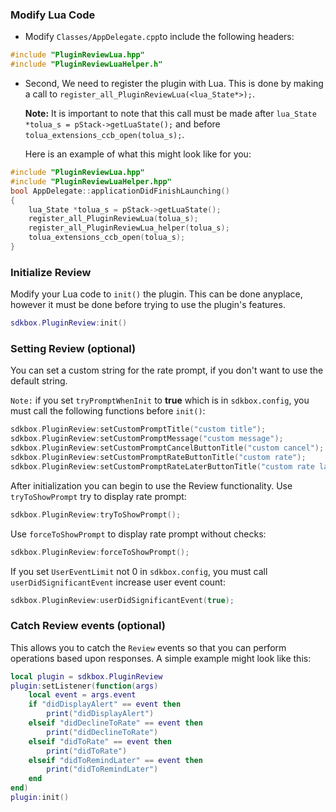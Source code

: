### Modify Lua Code
* Modify `Classes/AppDelegate.cpp`to include the following headers:
```cpp
#include "PluginReviewLua.hpp"
#include "PluginReviewLuaHelper.h"
```

* Second, We need to register the plugin with Lua. This is done by making a call to `register_all_PluginReviewLua(<lua_State*>);`.

  __Note:__ It is important to note that this call must be made after `lua_State *tolua_s = pStack->getLuaState();` and before `tolua_extensions_ccb_open(tolua_s);`.

	Here is an example of what this might look like for you:
```cpp
#include "PluginReviewLua.hpp"
#include "PluginReviewLuaHelper.hpp"
bool AppDelegate::applicationDidFinishLaunching()
{
	lua_State *tolua_s = pStack->getLuaState();
	register_all_PluginReviewLua(tolua_s);
	register_all_PluginReviewLua_helper(tolua_s);
	tolua_extensions_ccb_open(tolua_s);
}
```

### Initialize Review
Modify your Lua code to `init()` the plugin. This can be done anyplace, however it must be done before trying to use the plugin's features.
```lua
sdkbox.PluginReview:init()
```

### Setting Review (optional)
You can set a custom string for the rate prompt, if you don't want to use the default string.

`Note:` if you set `tryPromptWhenInit` to __true__ which is in `sdkbox.config`, you must call the following functions before `init()`:
```cpp
sdkbox.PluginReview:setCustomPromptTitle("custom title");
sdkbox.PluginReview:setCustomPromptMessage("custom message");
sdkbox.PluginReview:setCustomPromptCancelButtonTitle("custom cancel");
sdkbox.PluginReview:setCustomPromptRateButtonTitle("custom rate");
sdkbox.PluginReview:setCustomPromptRateLaterButtonTitle("custom rate later");
```

After initialization you can begin to use the Review functionality.
Use `tryToShowPrompt` try to display rate prompt:
```cpp
sdkbox.PluginReview:tryToShowPrompt();
```

Use `forceToShowPrompt` to display rate prompt without checks:
```cpp
sdkbox.PluginReview:forceToShowPrompt();
```

If you set `UserEventLimit` not 0 in `sdkbox.config`, you must call `userDidSignificantEvent` increase user event count:
```cpp
sdkbox.PluginReview:userDidSignificantEvent(true);
```

### Catch Review events (optional)
This allows you to catch the `Review` events so that you can perform operations based upon responses. A simple example might look like this:
```lua
local plugin = sdkbox.PluginReview
plugin:setListener(function(args)
    local event = args.event
    if "didDisplayAlert" == event then
        print("didDisplayAlert")
    elseif "didDeclineToRate" == event then
        print("didDeclineToRate")
    elseif "didToRate" == event then
        print("didToRate")
    elseif "didToRemindLater" == event then
        print("didToRemindLater")
    end
end)
plugin:init()
```
